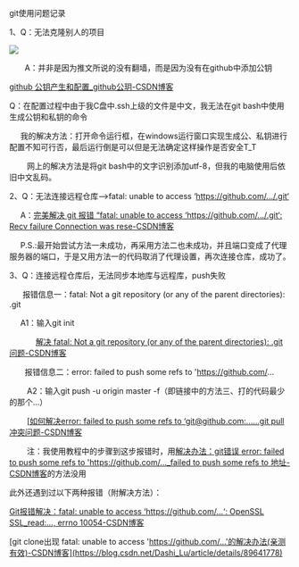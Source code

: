 git使用问题记录



1、Q：无法克隆别人的项目

![](https://i-blog.csdnimg.cn/blog_migrate/53c32e4bf4086f0eb87077dcb62f76b5.png)

       A：并非是因为推文所说的没有翻墙，而是因为没有在github中添加公钥

[github 公钥产生和配置_github公玥-CSDN博客](https://blog.csdn.net/wslyk606/article/details/80779608)

Q：在配置过程中由于我C盘中.ssh上级的文件是中文，我无法在git bash中使用生成公钥和私钥的命令

       我的解决方法：打开命令运行框，在windows运行窗口实现生成公、私钥进行配置不知可行否，最后运行倒是可以但是无法确定这样操作是否安全T_T

        网上的解决方法是将git bash中的文字识别添加utf-8，但我的电脑使用后依旧中文乱码。



2、Q：无法连接远程仓库—>fatal: unable to access ‘https://github.com/.../.git‘

      A：[完美解决 git 报错 “fatal: unable to access ‘https://github.com/.../.git‘: Recv failure Connection was rese-CSDN博客](https://blog.csdn.net/qq_43546721/article/details/139506583)

       P.S.:最开始尝试方法一未成功，再采用方法二也未成功，并且端口变成了代理服务器的端口，于是又用方法一的代码取消了代理设置，再次连接仓库，成功了。



3、Q：连接远程仓库后，无法同步本地库与远程库，push失败

      报错信息一：fatal: Not a git repository (or any of the parent directories): .git

      A1：输入git init

            [解决 fatal: Not a git repository (or any of the parent directories): .git 问题-CSDN博客](https://blog.csdn.net/wenb1bai/article/details/89363588)

       报错信息二：error: failed to push some refs to 'https://github.com/...

        A2：输入git push -u origin master -f（即链接中的方法三、打的代码最少的那个...）

        [[如何解决error: failed to push some refs to ‘git@github.com:......git pull冲突问题-CSDN博客](https://blog.csdn.net/weixin_43922901/article/details/89426923)

        注：我使用教程中的步骤到这步报错时，用[解决办法：git错误 error: failed to push some refs to 'https://github.com/..._failed to push some refs to 地址-CSDN博客](https://blog.csdn.net/dietime1943/article/details/85682688)的方法没用



此外还遇到过以下两种报错（附解决方法）：

[Git报错解决：fatal: unable to access ‘https://github.com/...‘: OpenSSL SSL_read:..., errno 10054-CSDN博客](https://blog.csdn.net/ME_GIRL/article/details/118572491)

[git clone出现 fatal: unable to access 'https://github.com/...'的解决办法(亲测有效)-CSDN博客](https://blog.csdn.net/Dashi_Lu/article/details/89641778)






